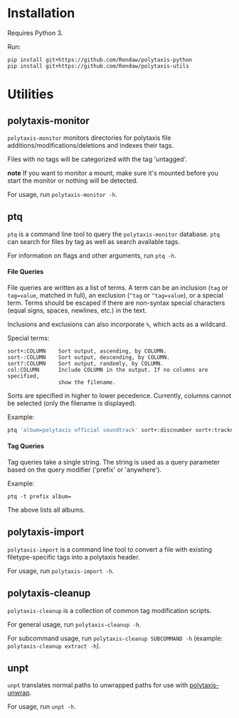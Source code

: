 # Installation

Requires Python 3.

Run:
```
pip install git+https://github.com/Rendaw/polytaxis-python
pip install git+https://github.com/Rendaw/polytaxis-utils
```

# Utilities

## polytaxis-monitor

`polytaxis-monitor` monitors directories for polytaxis file additions/modifications/deletions and indexes their tags.

Files with no tags will be categorized with the tag 'untagged'.

**note** If you want to monitor a mount, make sure it's mounted before you start the monitor or nothing will be detected.

For usage, run `polytaxis-monitor -h`.

## ptq

`ptq` is a command line tool to query the `polytaxis-monitor` database. `ptq` can search for files by tag as well as search available tags.

For information on flags and other arguments, run `ptq -h`.

#### File Queries
File queries are written as a list of terms. A term can be an inclusion (`tag` or 
`tag=value`, matched in full), an exclusion (`^tag` or `^tag=value`), or a 
special term. Terms should be escaped if there are non-syntax special 
characters (equal signs, spaces, newlines, etc.) in the text.

Inclusions and exclusions can also incorporate `%`, which acts as a wildcard.

Special terms:
```
sort+:COLUMN    Sort output, ascending, by COLUMN.
sort-:COLUMN    Sort output, descending, by COLUMN.
sort?:COLUMN    Sort output, randomly, by COLUMN.
col:COLUMN      Include COLUMN in the output. If no columns are specified,
                show the filename.
```

Sorts are specified in higher to lower pecedence.
Currently, columns cannot be selected (only the filename is displayed).

Example:
```bash
ptq 'album=polytaxis official soundtrack' sort+:discnumber sort+:tracknumber
```

#### Tag Queries
Tag queries take a single string. The string is used as a query parameter
based on the query modifier ('prefix' or 'anywhere').

Example:
```
ptq -t prefix album=
```
The above lists all albums.

## polytaxis-import

`polytaxis-import` is a command line tool to convert a file with existing filetype-specific tags into a polytaxis header.

For usage, run `polytaxis-import -h`.

## polytaxis-cleanup

`polytaxis-cleanup` is a collection of common tag modification scripts.

For general usage, run `polytaxis-cleanup -h`.

For subcommand usage, run `polytaxis-cleanup SUBCOMMAND -h` (example: `polytaxis-cleanup extract -h`).

## unpt

`unpt` translates normal paths to unwrapped paths for use with [polytaxis-unwrap](https://github.com/Rendaw/polytaxis-unwrap).

For usage, run `unpt -h`.

